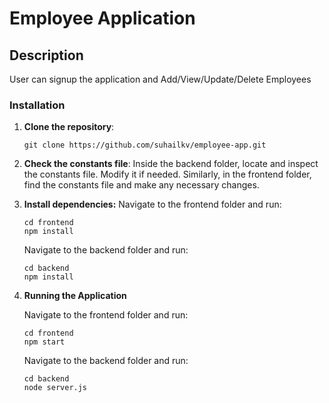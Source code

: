 # Employee Application

## Description
User can signup the application and Add/View/Update/Delete Employees

### Installation
1. **Clone the repository**:
   ```
   git clone https://github.com/suhailkv/employee-app.git

2. **Check the constants file**:
Inside the backend folder, locate and inspect the constants file. Modify it if needed.
Similarly, in the frontend folder, find the constants file and make any necessary changes.

3. **Install dependencies:**
    Navigate to the frontend folder and run:
  
    ```
    cd frontend
    npm install
    ```
    Navigate to the backend folder and run:
    
    ```
    cd backend
    npm install
    ```
4. **Running the Application**

    Navigate to the frontend folder and run:
  
    ```
    cd frontend
    npm start
    ```
    Navigate to the backend folder and run:
  
    ```
    cd backend
    node server.js
    ```
